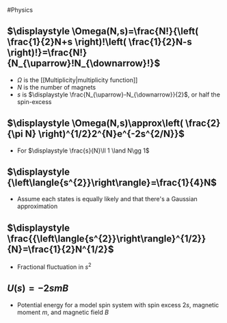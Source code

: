 #Physics 
## $\displaystyle \Omega(N,s)=\frac{N!}{\left( \frac{1}{2}N+s \right)!\left( \frac{1}{2}N-s \right)!}=\frac{N!}{N_{\uparrow}!N_{\downarrow}!}$
* $\displaystyle \Omega$ is the [[Multiplicity|multiplicity function]]
* $\displaystyle N$ is the number of magnets
* $\displaystyle s$ is $\displaystyle \frac{N_{\uparrow}-N_{\downarrow}}{2}$, or half the spin-excess
## $\displaystyle \Omega(N,s)\approx\left( \frac{2}{\pi N} \right)^{1/2}2^{N}e^{-2s^{2/N}}$
* For $\displaystyle \frac{s}{N}\ll 1 \land N\gg 1$
## $\displaystyle {\left\langle{s^{2}}\right\rangle}=\frac{1}{4}N$
* Assume each states is equally likely and that there's a Gaussian approximation
## $\displaystyle \frac{{\left\langle{s^{2}}\right\rangle}^{1/2}}{N}=\frac{1}{2}N^{1/2}$
* Fractional fluctuation in $\displaystyle s^{2}$
## $\displaystyle U(s)=-2smB$
* Potential energy for a model spin system with spin excess $\displaystyle 2s$, magnetic moment $\displaystyle m$, and magnetic field $\displaystyle B$